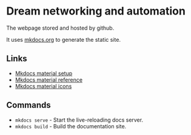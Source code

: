 # Dream networking and automation

The webpage stored and hosted by github.

It uses [mkdocs.org](https://www.mkdocs.org) to generate the static site.



## Links
* [Mkdocs material setup](https://squidfunk.github.io/mkdocs-material/setup/)
* [Mkdocs material reference](https://squidfunk.github.io/mkdocs-material/reference/)
* [Mkdocs material icons](https://squidfunk.github.io/mkdocs-material/reference/icons-emojis/)


## Commands

* `mkdocs serve` - Start the live-reloading docs server.
* `mkdocs build` - Build the documentation site.

